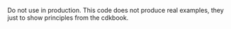 Do not use in production. This code does not produce real examples, they just to show principles from the cdkbook.